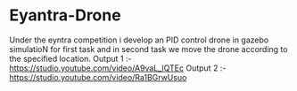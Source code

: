 # Eyantra-Drone
Under the eyntra competition i develop an PID control drone in gazebo simulatioN for first task and in second task we move the drone according to the specified location.
Output 1 :- https://studio.youtube.com/video/A9vaL_lQTEc
Output 2 :- https://studio.youtube.com/video/Ra1BGrwUsuo
